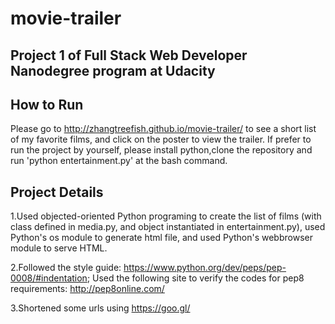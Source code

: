 # movie-trailer
Project 1 of Full Stack Web Developer Nanodegree program at Udacity
------------------------------------------------------------------

How to Run
----------

Please go to http://zhangtreefish.github.io/movie-trailer/ to see a short list
 of my favorite films, and click on the poster to view the trailer. If prefer
 to run the project by yourself, please install python,clone the repository and
 run 'python entertainment.py' at the bash command.

Project Details
---------------

1.Used objected-oriented Python programing to create the list of films (with
class defined in media.py, and object instantiated in entertainment.py), used
 Python's os module to generate html file, and used Python's webbrowser module
 to serve HTML.

2.Followed the style guide:
    https://www.python.org/dev/peps/pep-0008/#indentation;
Used the following site to verify the codes for pep8 requirements:
    http://pep8online.com/

3.Shortened some urls using https://goo.gl/